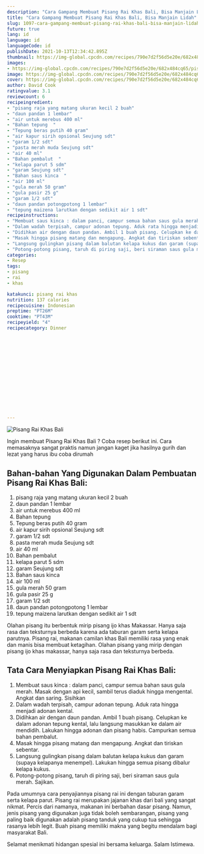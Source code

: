 ```yaml
---
description: "Cara Gampang Membuat Pisang Rai Khas Bali, Bisa Manjain Lidah"
title: "Cara Gampang Membuat Pisang Rai Khas Bali, Bisa Manjain Lidah"
slug: 1097-cara-gampang-membuat-pisang-rai-khas-bali-bisa-manjain-lidah
future: true
lang: id
language: id
languageCode: id
publishDate: 2021-10-13T12:34:42.895Z 
thumbnail: https://img-global.cpcdn.com/recipes/790e7d2f56d5e20e/682x484cq65/pisang-rai-khas-bali-foto-resep-utama.png
images:
- https://img-global.cpcdn.com/recipes/790e7d2f56d5e20e/682x484cq65/pisang-rai-khas-bali-foto-resep-utama.png
image: https://img-global.cpcdn.com/recipes/790e7d2f56d5e20e/682x484cq65/pisang-rai-khas-bali-foto-resep-utama.png
cover: https://img-global.cpcdn.com/recipes/790e7d2f56d5e20e/682x484cq65/pisang-rai-khas-bali-foto-resep-utama.png
author: David Cook
ratingvalue: 3.1
reviewcount: 6
recipeingredient:
- "pisang raja yang matang ukuran kecil 2 buah"
- "daun pandan 1 lembar"
- "air untuk merebus 400 ml"
- "Bahan tepung  "
- "Tepung beras putih 40 gram"
- "air kapur sirih opsional Seujung sdt"
- "garam 1/2 sdt"
- "pasta merah muda Seujung sdt"
- "air 40 ml"
- "Bahan pembalut  "
- "kelapa parut 5 sdm"
- "garam Seujung sdt"
- "Bahan saus kinca  "
- "air 100 ml"
- "gula merah 50 gram"
- "gula pasir 25 g"
- "garam 1/2 sdt"
- "daun pandan potongpotong 1 lembar"
- "tepung maizena larutkan dengan sedikit air 1 sdt"
recipeinstructions:
- "Membuat saus kinca : dalam panci, campur semua bahan saus gula merah. Masak dengan api kecil, sambil terus diaduk hingga mengental. Angkat dan saring. Sisihkan"
- "Dalam wadah terpisah, campur adonan tepung. Aduk rata hingga menjadi adonan kental."
- "Didihkan air dengan daun pandan. Ambil 1 buah pisang. Celupkan ke dalam adonan tepung kental, lalu langsung masukkan ke dalam air mendidih. Lakukan hingga adonan dan pisang habis. Campurkan semua bahan pembalut."
- "Masak hingga pisang matang dan mengapung. Angkat dan tiriskan sebentar."
- "Langsung gulingkan pisang dalam balutan kelapa kukus dan garam (supaya kelapanya menempel). Lakukan hingga semua pisang dibalur kelapa kukus."
- "Potong-potong pisang, taruh di piring saji, beri siraman saus gula merah. Sajikan."
categories:
- Resep
tags:
- pisang
- rai
- khas

katakunci: pisang rai khas 
nutrition: 137 calories
recipecuisine: Indonesian
preptime: "PT26M"
cooktime: "PT43M"
recipeyield: "4"
recipecategory: Dinner


     
    
    
    
    
    
    
    
    
    
    
      
    
---
```



![Pisang Rai Khas Bali](https://img-global.cpcdn.com/recipes/790e7d2f56d5e20e/682x484cq65/pisang-rai-khas-bali-foto-resep-utama.png)

Ingin membuat Pisang Rai Khas Bali ? Coba resep berikut ini. Cara memasaknya sangat praktis namun jangan kaget jika hasilnya gurih dan lezat yang harus ibu coba dirumah

<!--inarticleads1-->

## Bahan-bahan Yang Digunakan Dalam Pembuatan Pisang Rai Khas Bali:

1. pisang raja yang matang ukuran kecil 2 buah
1. daun pandan 1 lembar
1. air untuk merebus 400 ml
1. Bahan tepung  
1. Tepung beras putih 40 gram
1. air kapur sirih opsional Seujung sdt
1. garam 1/2 sdt
1. pasta merah muda Seujung sdt
1. air 40 ml
1. Bahan pembalut  
1. kelapa parut 5 sdm
1. garam Seujung sdt
1. Bahan saus kinca  
1. air 100 ml
1. gula merah 50 gram
1. gula pasir 25 g
1. garam 1/2 sdt
1. daun pandan potongpotong 1 lembar
1. tepung maizena larutkan dengan sedikit air 1 sdt

Olahan pisang itu berbentuk mirip pisang ijo khas Makassar. Hanya saja rasa dan teksturnya berbeda karena ada taburan garam serta kelapa parutnya. Pisang rai, makanan camilan khas Bali memiliki rasa yang enak dan manis bisa membuat ketagihan. Olahan pisang yang mirip dengan pisang ijo khas makassar, hanya saja rasa dan teksturnya berbeda. 

<!--inarticleads2-->

## Tata Cara Menyiapkan Pisang Rai Khas Bali:

1. Membuat saus kinca : dalam panci, campur semua bahan saus gula merah. Masak dengan api kecil, sambil terus diaduk hingga mengental. Angkat dan saring. Sisihkan
1. Dalam wadah terpisah, campur adonan tepung. Aduk rata hingga menjadi adonan kental.
1. Didihkan air dengan daun pandan. Ambil 1 buah pisang. Celupkan ke dalam adonan tepung kental, lalu langsung masukkan ke dalam air mendidih. Lakukan hingga adonan dan pisang habis. Campurkan semua bahan pembalut.
1. Masak hingga pisang matang dan mengapung. Angkat dan tiriskan sebentar.
1. Langsung gulingkan pisang dalam balutan kelapa kukus dan garam (supaya kelapanya menempel). Lakukan hingga semua pisang dibalur kelapa kukus.
1. Potong-potong pisang, taruh di piring saji, beri siraman saus gula merah. Sajikan.


Pada umumnya cara penyajiannya pisang rai ini dengan taburan garam serta kelapa parut. Pisang rai merupakan jajanan khas dari bali yang sangat nikmat. Percis dari namanya, makanan ini berbahan dasar pisang. Namun, jenis pisang yang digunakan juga tidak boleh sembarangan, pisang yang paling baik digunakan adalah pisang tanduk yang cukup tua sehingga rasanya lebih legit. Buah pisang memiliki makna yang begitu mendalam bagi masyarakat Bali. 

Selamat menikmati hidangan spesial ini bersama keluarga. Salam Istimewa.
